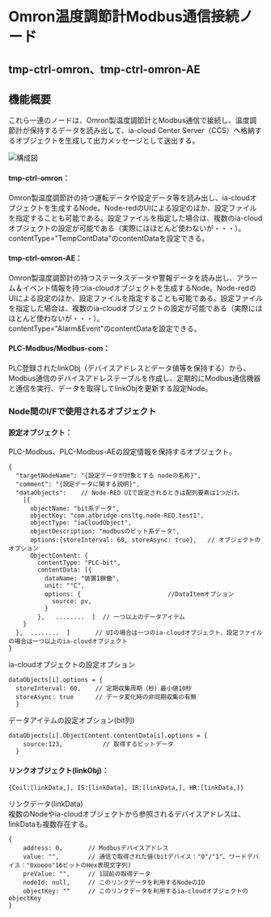 # Omron温度調節計Modbus通信接続ノード

## tmp-ctrl-omron、tmp-ctrl-omron-AE

## 機能概要
これら一連のノードは、Omron製温度調節計とModbus通信で接続し、温度調節計が保持するデータを読み出して、ia-cloud Center Server（CCS）へ格納するオブジェクトを生成して出力メッセージとして送出する。

![構成図](構成図.png)

#### tmp-ctrl-omron：  
Omron製温度調節計の持つ運転データや設定データ等を読み出し、ia-cloudオブジェクトを生成するNode。Node-redのUIによる設定のほか、設定ファイルを指定することも可能である。設定ファイルを指定した場合は、複数のia-cloudオブジェクトの設定が可能である（実際にはほとんど使わないが・・・）。  
contentType="TempContData"のcontentDataを設定できる。
#### tmp-ctrl-omron-AE：  
Omron製温度調節計の持つステータスデータや警報データを読み出し、アラーム＆イベント情報を持つia-cloudオブジェクトを生成するNode。Node-redのUIによる設定のほか、設定ファイルを指定することも可能である。設定ファイルを指定した場合は、複数のia-cloudオブジェクトの設定が可能である（実際にはほとんど使わないが・・・）。  
contentType="Alarm&Event"のcontentDataを設定できる。
#### PLC-Modbus/Modbus-com：  
PLC登録されたlinkObj（デバイスアドレスとデータ値等を保持する）から、Modbus通信のデバイスアドレステーブルを作成し、定期的にModbus通信機器と通信を実行、データを取得してlinkObjを更新する設定Node。

### Node間のI/Fで使用されるオブジェクト　　

#### 設定オブジェクト：  
PLC-Modbus、PLC-Modbus-AEの設定情報を保持するオブジェクト。
```
{
  "targetNodeName": "{設定データが対象とする nodeの名称}",
  "comment": "{設定データに関する説明}",
  "dataObjects":    // Node-RED UIで設定されるときは配列要素は1つだけ。
    [{
      objectName: "bit系データ",
      objectKey: "com.atbridge-cnsltg.node-RED.test1",
      objectType: "iaCloudObject",
      objectDescription: "modbusのビット系データ",
      options:{storeInterval: 60, storeAsync: true},   // オブジェクトのオプション
      ObjectContent: {
        contentType: "PLC-bit",
        contentData: [{
          dataName: "装置I稼働",
          unit: "°C",
          options: {                        //DataItemオプション
            source: pv,
          }
        },   ........  ]  // 一つ以上のデータアイテム
    }
  },  ........  ]       // UIの場合は一つのia-cloudオブジェクト、設定ファイルの場合は一つ以上のia-cloudオブジェクト
}
```
ia-cloudオブジェクトの設定オプション
```
dataObjects[i].options = {
  storeInterval: 60,    // 定期収集周期（秒）最小値10秒
  storeAsync: true      // データ変化時の非同期収集の有無
  }
```
データアイテムの設定オプション(bit列)
```
dataObjects[i].ObjectContent.contentData[i].options = {
    source:123,           // 取得するビットデータ
  }
```

#### リンクオブジェクト(linkObj)：
```
{Coil:[linkData,], IS:[linkData], IR:[linkData,], HR:[linkData,]}
```
リンクデータ(linkData)  
複数のNodeやia-cloudオブジェクトから参照されるデバイスアドレスは、linkDataも複数存在する。
```
{
    address: 0,       // Modbusデバイスアドレス
    value: "",        // 通信で取得された値(bitデバイス："0"/"1"、ワードデバイス："0xoooo"16ビットのHex表現文字列)
    preValue: "",     // 1回前の取得データ
    nodeId: null,     // このリンクデータを利用するNodeのID
    objectKey: ""     // このリンクデータを利用するia-cloudオブジェクトのobjectKey
}
```
